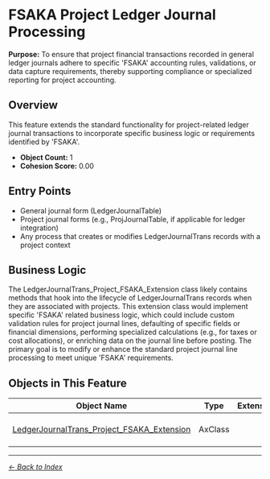 # FSAKA Project Ledger Journal Processing

**Purpose:** To ensure that project financial transactions recorded in general ledger journals adhere to specific 'FSAKA' accounting rules, validations, or data capture requirements, thereby supporting compliance or specialized reporting for project accounting.

## Overview

This feature extends the standard functionality for project-related ledger journal transactions to incorporate specific business logic or requirements identified by 'FSAKA'.

- **Object Count:** 1
- **Cohesion Score:** 0.00

## Entry Points

- General journal form (LedgerJournalTable)
- Project journal forms (e.g., ProjJournalTable, if applicable for ledger integration)
- Any process that creates or modifies LedgerJournalTrans records with a project context

## Business Logic

The LedgerJournalTrans_Project_FSAKA_Extension class likely contains methods that hook into the lifecycle of LedgerJournalTrans records when they are associated with projects. This extension class would implement specific 'FSAKA' related business logic, which could include custom validation rules for project journal lines, defaulting of specific fields or financial dimensions, performing specialized calculations (e.g., for taxes or cost allocations), or enriching data on the journal line before posting. The primary goal is to modify or enhance the standard project journal line processing to meet unique 'FSAKA' requirements.

## Objects in This Feature

| Object Name | Type | Extension | Description |
|-------------|------|-----------|-------------|
| [LedgerJournalTrans_Project_FSAKA_Extension](Objects/LedgerJournalTrans_Project_FSAKA_Extension.md) | AxClass |  | <summary> Eventhandler class for the class <c>L... |

---

*[← Back to Index](../../index.md)*
